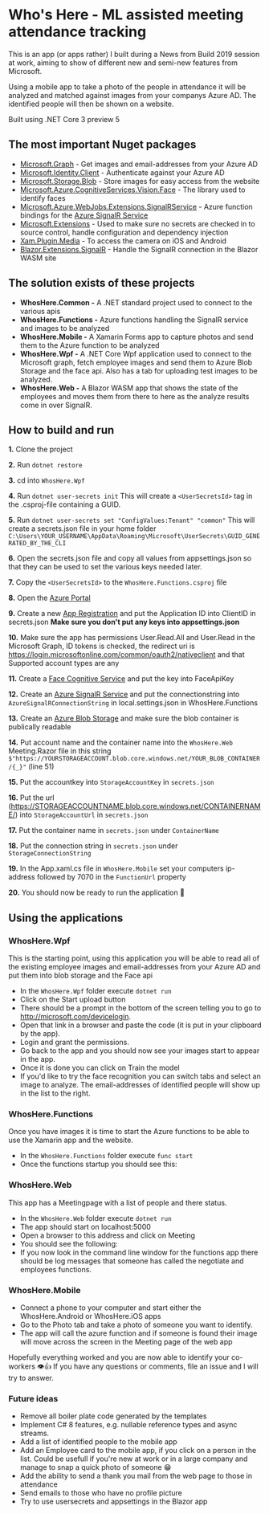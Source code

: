 # Who's Here - ML assisted meeting attendance tracking

This is an app (or apps rather) I built during a News from Build 2019 session at work, aiming to show of different new and semi-new features from Microsoft. 

Using a mobile app to take a photo of the people in attendance it will be analyzed and matched against images from your companys Azure AD. The identified people will then be shown on a website.

Built using .NET Core 3 preview 5

## The most important Nuget packages

* [Microsoft.Graph](https://github.com/microsoftgraph/msgraph-sdk-dotnet) - Get images and email-addresses from your Azure AD
* [Microsoft.Identity.Client](https://github.com/AzureAD/microsoft-authentication-library-for-dotnet/) -  Authenticate against your Azure AD
* [Microsoft.Storage.Blob](https://www.nuget.org/packages/Microsoft.Azure.Storage.Blob/) - Store images for easy access from the website
* [Microsoft.Azure.CognitiveServices.Vision.Face](https://github.com/Azure/azure-sdk-for-net) - The library used to identify faces
* [Microsoft.Azure.WebJobs.Extensions.SignalRService](Microsoft.Azure.WebJobs.Extensions.SignalRService) - Azure function bindings for the [Azure SignalR Service](https://azure.microsoft.com/en-us/services/signalr-service/)
* [Microsoft.Extensions](https://github.com/aspnet/Extensions) - Used to make sure no secrets are checked in to source control, handle configuration and dependency injection
* [Xam.Plugin.Media](https://github.com/jamesmontemagno/MediaPlugin) - To access the camera on iOS and Android
* [Blazor.Extensions.SignalR](Blazor.Extensions.SignalR) - Handle the SignalR connection in the Blazor WASM site

## The solution exists of these projects

* **WhosHere.Common -**
 A .NET standard project used to connect to the various apis
* **WhosHere.Functions -**
Azure functions handling the SignalR service and images to be analyzed
* **WhosHere.Mobile -**
A Xamarin Forms app to capture photos and send them to the Azure function to be analyzed
* **WhosHere.Wpf -**
A .NET Core Wpf application used to connect to the Microsoft graph, fetch employee images and send them to Azure Blob Storage and the face api. Also has a tab for uploading test images to be analyzed.
* **<span>WhosHere</span>.Web -**
A Blazor WASM app that shows the state of the employees and moves them from there to here as the analyze results come in over SignalR.

## How to build and run

**1.** Clone the project

**2.** Run `dotnet restore`

**3.** cd into `WhosHere.Wpf`

**4.** Run `dotnet user-secrets init` This will create a `<UserSecretsId>` tag in the .csproj-file containing a GUID.

**5.** Run `dotnet user-secrets set "ConfigValues:Tenant" "common"` This will create a secrets.json file in your home folder `C:\Users\YOUR_USERNAME\AppData\Roaming\Microsoft\UserSecrets\GUID_GENERATED_BY_THE_CLI`

**6.** Open the secrets.json file and copy all values from appsettings.json so that they can be used to set the various keys needed later.

**7.** Copy the `<UserSecretsId>` to the `WhosHere.Functions.csproj` file

**8.** Open the [Azure Portal](https://portal.azure.com)

**9.** Create a new [App Registration](https://docs.microsoft.com/en-us/azure/active-directory/develop/howto-create-service-principal-portal) and put the Application ID into ClientID in secrets.json **Make sure you don't put any keys into appsettings.json**

**10.** Make sure the app has permissions User.Read.All and User.Read in the Microsoft Graph, ID tokens is checked, the redirect uri is https://login.microsoftonline.com/common/oauth2/nativeclient and that Supported account types are any

**11.** Create a [Face Cognitive Service](https://azure.microsoft.com/en-us/try/cognitive-services/) and put the key into FaceApiKey

**12.** Create an [Azure SignalR Service](https://azure.microsoft.com/en-us/services/signalr-service/) and put the connectionstring into `AzureSignalRConnectionString` in local.settings.json in WhosHere.Functions

**13.** Create an [Azure Blob Storage](https://docs.microsoft.com/en-us/azure/storage/blobs/storage-quickstart-blobs-portal) and make sure the blob container is publically readable

**14.** Put account name and the container name into the `WhosHere.Web` Meeting.Razor file in this string `$"https://YOURSTORAGEACCOUNT.blob.core.windows.net/YOUR_BLOB_CONTAINER/{_}"` (line 51)

**15.** Put the accountkey into `StorageAccountKey` in `secrets.json`

**16.** Put the url (https://STORAGEACCOUNTNAME.blob.core.windows.net/CONTAINERNAME/) into `StorageAccountUrl` in `secrets.json`

**17.** Put the container name in `secrets.json` under `ContainerName`

**18.** Put the connection string in `secrets.json` under `StorageConnectionString`

**19.** In the App.xaml.cs file in `WhosHere.Mobile` set your computers ip-address followed by 7070 in the `FunctionUrl` property

**20.** You should now be ready to run the application 🤞


## Using the applications

### WhosHere.Wpf

This is the starting point, using this application you will be able to read all of the existing employee images and email-addresses from your Azure AD and put them into blob storage and the Face api

* In the `WhosHere.Wpf` folder execute `dotnet run`
* Click on the Start upload button
* There should be a prompt in the bottom of the screen telling you to go to http://microsoft.com/devicelogin.
* Open that link in a browser and paste the code (it is put in your clipboard by the app).
* Login and grant the permissions.
* Go back to the app and you should now see your images start to appear in the app.
* Once it is done you can click on Train the model
* If you'd like to try the face recognition you can switch tabs and select an image to analyze. The email-addresses of identified people will show up in the list to the right.

### WhosHere.Functions

Once you have images it is time to start the Azure functions to be able to use the Xamarin app and the website.

* In the `WhosHere.Functions` folder execute `func start`
* Once the functions startup you should see this: 

### <span>WhosHere</span>.Web

This app has a Meetingpage with a list of people and there status.

* In the `WhosHere.Web` folder execute `dotnet run`
* The app should start on localhost:5000
* Open a browser to this address and click on Meeting
* You should see the following:
* If you now look in the command line window for the functions app there should be log messages that someone has called the negotiate and employees functions.

### WhosHere.Mobile

* Connect a phone to your computer and start either the WhosHere.Android or WhosHere.iOS apps
* Go to the Photo tab and take a photo of someone you want to identify.
* The app will call the azure function and if someone is found their image will move across the screen in the Meeting page of the web app

Hopefully everything worked and you are now able to identify your co-workers 👁👍
If you have any questions or comments, file an issue and I will try to answer.

### Future ideas

* Remove all boiler plate code generated by the templates
* Implement C# 8 features, e.g. nullable reference types and async streams.
* Add a list of identified people to the mobile app
* Add an Employee card to the mobile app, if you click on a person in the list. Could be usefull if you're new at work or in a large company and manage to snap a quick photo of someone 😁
* Add the ability to send a thank you mail from the web page to those in attendance
* Send emails to those who have no profile picture
* Try to use usersecrets and appsettings in the Blazor app
